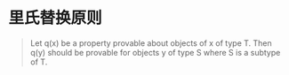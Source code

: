 # 里氏替换原则
>Let q(x) be a property provable about objects of x of type T. Then q(y) should be provable for objects y of type S where S is a subtype of T.